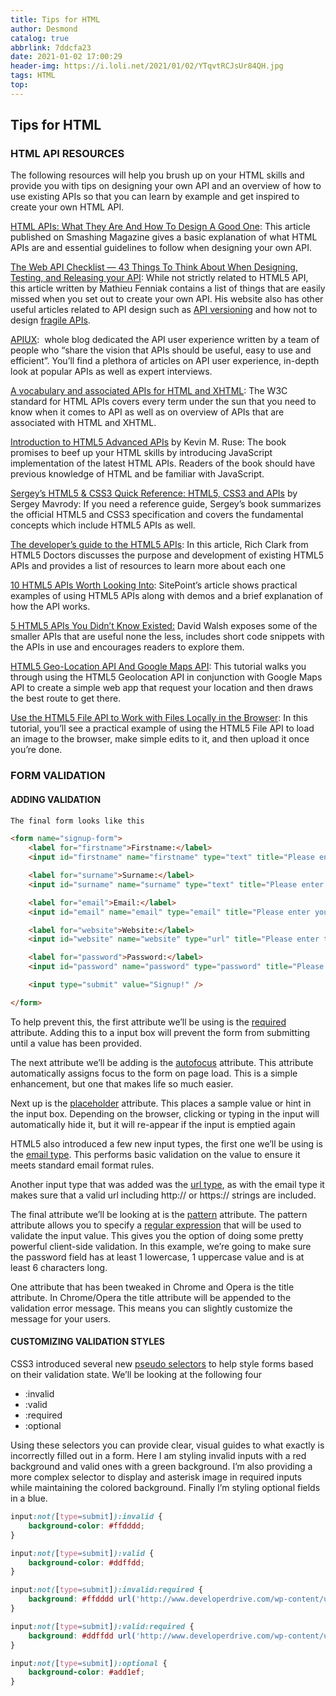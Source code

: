 ```yaml
---
title: Tips for HTML
author: Desmond
catalog: true
abbrlink: 7ddcfa23
date: 2021-01-02 17:00:29
header-img: https://i.loli.net/2021/01/02/YTqvtRCJsUr84QH.jpg
tags: HTML
top:
---
```


## Tips for HTML

### HTML API RESOURCES

The following resources will help you brush up on your HTML skills and provide you with tips on designing your own API and an overview of how to use existing APIs so that you can learn by example and get inspired to create your own HTML API.

[HTML APIs: What They Are And How To Design A Good One](https://www.smashingmagazine.com/2017/02/designing-html-apis/): This article published on Smashing Magazine gives a basic explanation of what HTML APIs are and essential guidelines to follow when designing your own API.

[The Web API Checklist — 43 Things To Think About When Designing, Testing, and Releasing your API](https://mathieu.fenniak.net/the-api-checklist/): While not strictly related to HTML5 API, this article written by Mathieu Fenniak contains a list of things that are easily missed when you set out to create your own API. His website also has other useful articles related to API design such as [API versioning](https://mathieu.fenniak.net/aint-nobody-got-time-for-that-api-versioning/) and how not to design [fragile APIs](https://mathieu.fenniak.net/stop-designing-fragile-web-apis/).

[APIUX](http://apiux.com/):  whole blog dedicated the API user experience written by a team of people who “share the vision that APIs should be useful, easy to use and efficient”. You’ll find a plethora of articles on API user experience, in-depth look at popular APIs as well as expert interviews.

[A vocabulary and associated APIs for HTML and XHTML](https://www.w3.org/TR/html5/webappapis.html): The W3C standard for HTML APIs covers every term under the sun that you need to know when it comes to API as well as on overview of APIs that are associated with HTML and XHTML.

[Introduction to HTML5 Advanced APIs](https://www.amazon.com/Introduction-HTML5-Advanced-APIs-Kevin/dp/0996979727) by Kevin M. Ruse: The book promises to beef up your HTML skills by introducing JavaScript implementation of the latest HTML APIs. Readers of the book should have previous knowledge of HTML and be familiar with JavaScript.

[Sergey’s HTML5 & CSS3 Quick Reference: HTML5, CSS3 and APIs](https://www.amazon.com/Sergeys-HTML5-CSS3-Quick-Reference/dp/0983386722) by Sergey Mavrody: If you need a reference guide, Sergey’s book summarizes the official HTML5 and CSS3 specification and covers the fundamental concepts which include HTML5 APIs as well.

[The developer’s guide to the HTML5 APIs](http://www.creativebloq.com/html5/developer-s-guide-html5-apis-1122923): In this article, Rich Clark from HTML5 Doctors discusses the purpose and development of existing HTML5 APIs and provides a list of resources to learn more about each one

[10 HTML5 APIs Worth Looking Into](https://www.sitepoint.com/10-html5-apis-worth-looking/): SitePoint’s article shows practical examples of using HTML5 APIs along with demos and a brief explanation of how the API works.

[5 HTML5 APIs You Didn’t Know Existed:](https://davidwalsh.name/html5-apis) David Walsh exposes some of the smaller APIs that are useful none the less, includes short code snippets with the APIs in use and encourages readers to explore them.

[HTML5 Geo-Location API And Google Maps API](https://developers.google.com/maps/documentation/javascript/examples/map-geolocation): This tutorial walks you through using the HTML5 Geolocation API in conjunction with Google Maps API to create a simple web app that request your location and then draws the best route to get there.

[Use the HTML5 File API to Work with Files Locally in the Browser](https://scotch.io/tutorials/use-the-html5-file-api-to-work-with-files-locally-in-the-browser): In this tutorial, you’ll see a practical example of using the HTML5 File API to load an image to the browser, make simple edits to it, and then upload it once you’re done.

### FORM VALIDATION

#### ADDING VALIDATION

```html
The final form looks like this

<form name="signup-form">
    <label for="firstname">Firstname:</label>
    <input id="firstname" name="firstname" type="text" title="Please enter your firstname" placeholder="Jonny" autofocus required />

    <label for="surname">Surname:</label>
    <input id="surname" name="surname" type="text" title="Please enter your surname" placeholder="Schnittger" required />

    <label for="email">Email:</label>
    <input id="email" name="email" type="email" title="Please enter your email address" placeholder="jonny@schnittger.me" required />

    <label for="website">Website:</label>
    <input id="website" name="website" type="url" title="Please enter the url to your website (optional)" placeholder="http://schnittger.me" />

    <label for="password">Password:</label>
    <input id="password" name="password" type="password" title="Please enter a password, it must contain at least 1 lowercase and 1 uppercase character and be at least 6 characters in length" pattern="^.*(?=.{6,})(?=.*[a-z])(?=.*[A-Z]).*$" placeholder="******" required />

    <input type="submit" value="Signup!" />

</form>
```

To help prevent this, the first attribute we’ll be using is the [required](http://www.w3.org/TR/html5/forms.html#the-required-attribute) attribute. Adding this to a input box will prevent the form from submitting until a value has been provided.

The next attribute we’ll be adding is the [autofocus](http://www.w3.org/TR/html5/forms.html#attr-fe-autofocus) attribute. This attribute automatically assigns focus to the form on page load. This is a simple enhancement, but one that makes life so much easier.

Next up is the [placeholder](http://www.w3.org/TR/html5/forms.html#the-placeholder-attribute) attribute. This places a sample value or hint in the input box. Depending on the browser, clicking or typing in the input will automatically hide it, but it will re-appear if the input is emptied again

HTML5 also introduced a few new input types, the first one we’ll be using is the [email type](http://www.w3.org/TR/html5/forms.html#e-mail-state-(type=email)). This performs basic validation on the value to ensure it meets standard email format rules.

Another input type that was added was the [url type](http://www.w3.org/TR/html5/forms.html#url-state-(type=url)), as with the email type it makes sure that a valid url including http:// or https:// strings are included.

The final attribute we’ll be looking at is the [pattern](http://www.w3.org/TR/html5/forms.html#the-pattern-attribute) attribute. The pattern attribute allows you to specify a [regular expression](http://en.wikipedia.org/wiki/Regular_expression) that will be used to validate the input value. This gives you the option of doing some pretty powerful client-side validation. In this example, we’re going to make sure the password field has at least 1 lowercase, 1 uppercase value and is at least 6 characters long.

One attribute that has been tweaked in Chrome and Opera is the title attribute. In Chrome/Opera the title attribute will be appended to the validation error message. This means you can slightly customize the message for your users.

#### CUSTOMIZING VALIDATION STYLES

CSS3 introduced several new [pseudo selectors](http://www.w3.org/TR/2012/WD-selectors4-20120823/#validity-pseudos) to help style forms based on their validation state. We’ll be looking at the following four

- :invalid
- :valid
- :required
- :optional

Using these selectors you can provide clear, visual guides to what exactly is incorrectly filled out in a form. Here I am styling invalid inputs with a red background and valid ones with a green background. I’m also providing a more complex selector to display and asterisk image in required inputs while maintaining the colored background. Finally I’m styling optional fields in a blue.

```css
input:not([type=submit]):invalid {
    background-color: #ffdddd;
}

input:not([type=submit]):valid {
    background-color: #ddffdd;
}

input:not([type=submit]):invalid:required {
    background: #ffdddd url('http://www.developerdrive.com/wp-content/uploads/2013/08/asterisk1.png') no-repeat right top; 
}

input:not([type=submit]):valid:required {
    background: #ddffdd url('http://www.developerdrive.com/wp-content/uploads/2013/08/asterisk1.png') no-repeat right top; 
}

input:not([type=submit]):optional {
    background-color: #add1ef;
}
```

